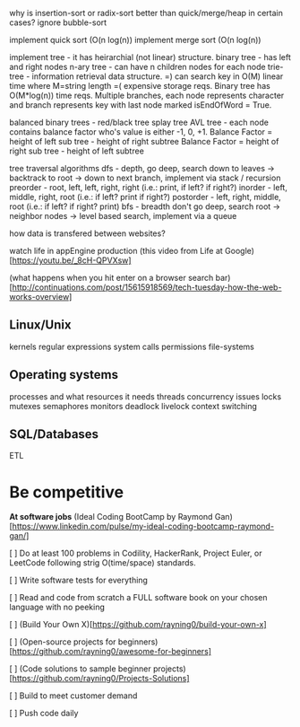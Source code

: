 why is insertion-sort or radix-sort better than quick/merge/heap in certain cases?
ignore bubble-sort

implement quick sort (O(n log(n))
implement merge sort (O(n log(n))

implement tree - it has heirarchial (not linear) structure. 
binary tree - has left and right nodes
n-ary tree - can have n children nodes for each node
trie-tree - information retrieval data structure. =) can search key in O(M) linear time where M=string length =( expensive storage reqs. Binary tree has O(M*log(n)) time reqs. Multiple branches, each node represents character and branch represents key with last node marked isEndOfWord = True.  

balanced binary trees - 
red/black tree 
splay tree 
AVL tree - each node contains balance factor who's value is either -1, 0, +1. 
Balance Factor = height of left sub tree - height of right subtree
Balance Factor = height of right sub tree - height of left subtree


tree traversal algorithms
dfs - depth, go deep, search down to leaves -> backtrack to root -> down to next branch, implement via stack / recursion
preorder - root, left, left, right, right (i.e.: print, if left? if right?)
inorder - left, middle, right, root (i.e.: if left? print if right?)
postorder - left, right, middle, root (i.e.: if left? if right? print)
bfs - breadth don't go deep, search root -> neighbor nodes -> level based search, implement via a queue

how data is transfered between websites?

watch life in appEngine production
(this video from Life at Google)[https://youtu.be/_8cH-QPVXsw]

(what happens when you hit enter on a browser search bar)[http://continuations.com/post/15615918569/tech-tuesday-how-the-web-works-overview]

## Linux/Unix
kernels
regular expressions
system calls
permissions
file-systems

## Operating systems
processes and what resources it needs
threads
concurrency issues
locks
mutexes
semaphores
monitors
deadlock
livelock
context switching

## SQL/Databases
ETL

# Be competitive
**At software jobs**
(Ideal Coding BootCamp by Raymond Gan)[https://www.linkedin.com/pulse/my-ideal-coding-bootcamp-raymond-gan/]

[ ] Do at least 100 problems in Codility, HackerRank, Project Euler, or LeetCode following strig O(time/space) standards.

[ ] Write software tests for everything

[ ] Read and code from scratch a FULL software book on your chosen language with no peeking

[ ] (Build Your Own X)[https://github.com/rayning0/build-your-own-x]

[ ] (Open-source projects for beginners)[https://github.com/rayning0/awesome-for-beginners]

[ ] (Code solutions to sample beginner projects)[https://github.com/rayning0/Projects-Solutions]

[ ] Build to meet customer demand

[ ] Push code daily
